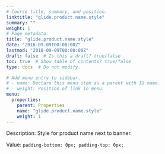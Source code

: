 ```yaml
---
# Course title, summary, and position.
linktitle: "glide.product.name.style"
summary: ""
weight: 1
# Page metadata.
title: "glide.product.name.style"
date: "2018-09-09T00:00:00Z"
lastmod: "2018-09-09T00:00:00Z"
draft: false  # Is this a draft? true/false
toc: true  # Show table of contents? true/false
type: docs  # Do not modify.

# Add menu entry to sidebar.
# - name: Declare this menu item as a parent with ID name.
# - weight: Position of link in menu.
menu:
  properties:
    parent: Properties
    name: "glide.product.name.style"
    weight: 1
---
```


Description: Style for product name next to banner.


Value: `padding-bottom: 0px; padding-top: 0px;`